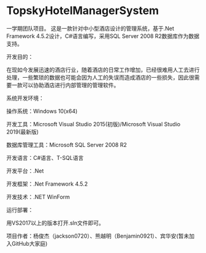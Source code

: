 # TopskyHotelManagerSystem
一学期团队项目。
这是一款针对中小型酒店设计的管理系统，基于.Net Framework 4.5.2设计，C#语言编写，采用SQL Server 2008 R2数据库作为数据支持。

开发目的：

在现如今发展迅速的酒店行业，随着酒店的日常工作增加，已经很难用人工去进行处理，一些繁琐的数据也可能会因为人工的失误而造成酒店的一些损失，因此很需要一款可以协助酒店进行内部管理的管理软件。

系统开发环境：

操作系统：Windows 10(x64)

开发工具：Microsoft Visual Studio 2015(初版)/Microsoft Visual Studio 2019(最新版)

数据库管理工具：Microsoft SQL Server 2008 R2

开发语言：C#语言、T-SQL语言

开发平台：.Net

开发框架：.Net Framework 4.5.2

开发技术：.NET WinForm

运行部署：

用VS2017以上的版本打开.sln文件即可。


项目作者：杨俊杰（jackson0720）、熊越明（Benjamin0921）、宾华安(暂未加入GitHub大家庭)
